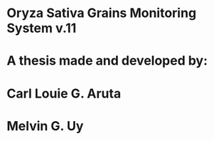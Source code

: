 # Oryza Sativa Grains Monitoring System v.11
# A thesis made and developed by:
#		Carl Louie G. Aruta
#		Melvin G. Uy